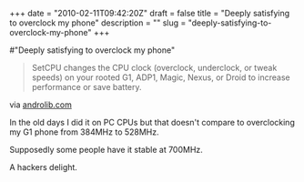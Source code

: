 +++
date = "2010-02-11T09:42:20Z"
draft = false
title = "Deeply satisfying to overclock my phone"
description = ""
slug = "deeply-satisfying-to-overclock-my-phone"
+++

#"Deeply satisfying to overclock my phone"


 <div class="posterous_bookmarklet_entry">
 <blockquote class="posterous_short_quote">SetCPU changes the CPU clock (overclock, underclock, or tweak speeds) on your rooted G1, ADP1, Magic, Nexus, or Droid to increase performance or save battery.</blockquote>

<div class="posterous_quote_citation">via <a href="http://www.androlib.com/android.application.com-mhuang-overclocking-qFD.aspx">androlib.com</a></div>
 <p>In the old days I did it on PC CPUs but that doesn't compare to overclocking my G1 phone from 384MHz to 528MHz.
</p><p>Supposedly some people have it stable at 700MHz.
</p><p>A hackers delight.</p></div>
 